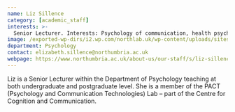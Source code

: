 ```yaml
---
name: Liz Sillence
category: [academic_staff]
interests: >-
  Senior Lecturer. Interests: Psychology of communication, health psychology, digital technology for health
image: /exported-wp-dirs/i2.wp.com/northlab.uk/wp-content/uploads/sites/15/2019/03/LizSillence13c8.jpg
department: Psychology
contact: elizabeth.sillence@northumbria.ac.uk
webpage: https://www.northumbria.ac.uk/about-us/our-staff/s/liz-sillence/
---
```

Liz is a Senior Lecturer within the Department of Psychology teaching at both undergraduate and postgraduate level. She is a member of the PACT (Psychology and Communication Technologies) Lab – part of the Centre for Cognition and Communication.<br>

